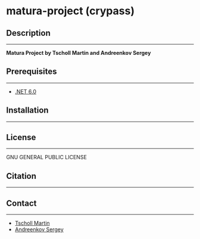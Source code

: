 # matura-project (crypass)

## Description

---

**Matura Project by Tscholl Martin and Andreenkov Sergey**

<!-- Abstract? -->

## Prerequisites

---

- [.NET 6.0](https://dotnet.microsoft.com/en-us/download/dotnet/6.0)

## Installation

---

## License

---

GNU GENERAL PUBLIC LICENSE

## Citation

---

## Contact

---

- [Tscholl Martin](https://github.com/MartinTscholl)
- [Andreenkov Sergey](https://github.com/TheLegendKnife)

